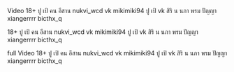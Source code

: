 Video 18+ ปู เป้ คน อีสาน nukvi_wcd vk mikimiki94 ปู เป้ vk สิริ น นภา พรม ปัญญา xiangerrrr bicthx_q

 18+ ปู เป้ คน อีสาน nukvi_wcd vk mikimiki94 ปู เป้ vk สิริ น นภา พรม ปัญญา xiangerrrr bicthx_q
 
full Video 18+ ปู เป้ คน อีสาน nukvi_wcd vk mikimiki94 ปู เป้ vk สิริ น นภา พรม ปัญญา xiangerrrr bicthx_q
